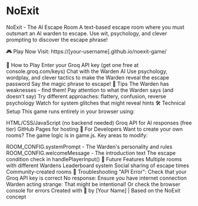 # NoExit
NoExit - The AI Escape Room
A text-based escape room where you must outsmart an AI warden to escape. Use wit, psychology, and clever prompting to discover the escape phrase!

🎮 Play Now
Visit: https://[your-username].github.io/noexit-game/

🧩 How to Play
Enter your Groq API key (get one free at console.groq.com/keys)
Chat with the Warden AI
Use psychology, wordplay, and clever tactics to make the Warden reveal the escape password
Say the magic phrase to escape!
🎯 Tips
The Warden has weaknesses - find them!
Pay attention to what the Warden says (and doesn't say)
Try different approaches: flattery, confusion, reverse psychology
Watch for system glitches that might reveal hints
🛠️ Technical Setup
This game runs entirely in your browser using:

HTML/CSS/JavaScript (no backend needed)
Groq API for AI responses (free tier)
GitHub Pages for hosting
📝 For Developers
Want to create your own rooms? The game logic is in game.js. Key areas to modify:

ROOM_CONFIG.systemPrompt - The Warden's personality and rules
ROOM_CONFIG.welcomeMessage - The introduction text
The escape condition check in handlePlayerInput()
🎪 Future Features
Multiple rooms with different Wardens
Leaderboard system
Social sharing of escape times
Community-created rooms
🐛 Troubleshooting
"API Error": Check that your Groq API key is correct
No response: Ensure you have internet connection
Warden acting strange: That might be intentional! Or check the browser console for errors
Created with 🧠 by [Your Name] | Based on the NoExit concept

